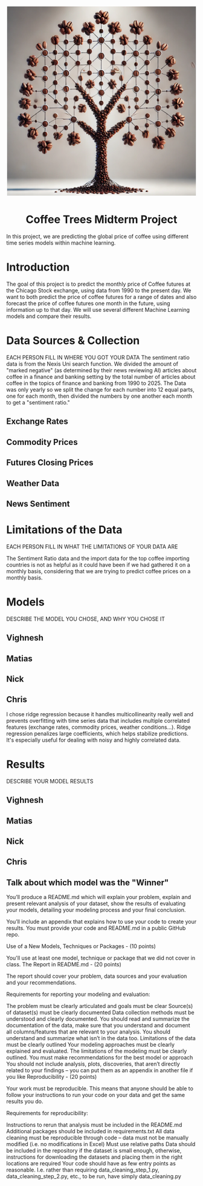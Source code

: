 <h1 align="center"><img src="images/decision_tree.png" width="500"></h1>
<h1 align="center">Coffee Trees Midterm Project</h1>
<div> In this project, we are predicting the global price of coffee using different time series models within machine learning.</div>


# Introduction
The goal of this project is to predict the monthly price of Coffee futures at the Chicago Stock exchange, using data from 1990 to the present day. We want to both predict the price of coffee futures for a range of dates and also forecast the price of coffee futures one month in the future, using information up to that day. We will use several different Machine Learning models and compare their results. 
# Data Sources & Collection 
EACH PERSON FILL IN WHERE YOU GOT YOUR DATA
The sentiment ratio data is from the Nexis Uni search function. We divided the amount of "marked negative" (as determined by their news reviewing AI) articles about coffee in a finance and banking setting by the total number of articles about coffee in the topics of finance and banking from 1990 to 2025. The Data was only yearly so we split the change for each number into 12 equal parts, one for each month, then divided the numbers by one another each month to get a "sentiment ratio."

## Exchange Rates

## Commodity Prices

## Futures Closing Prices

## Weather Data

## News Sentiment

# Limitations of the Data
EACH PERSON FILL IN WHAT THE LIMITATIONS OF YOUR DATA ARE

The Sentiment Ratio data and the import data for the top coffee importing countries is not as helpful as it could have been if we had gathered it on a monthly basis, considering that we are trying to predict coffee prices on a monthly basis. 



# Models
DESCRIBE THE MODEL YOU CHOSE, AND WHY YOU CHOSE IT
## Vighnesh

## Matias

## Nick

## Chris
I chose ridge regression because it handles multicollinearity really well and prevents overfitting with time series data that includes multiple correlated features (exchange rates, commodity prices, weather conditions...). Ridge regression  penalizes large coefficients, which helps stabilize predictions. It's especially useful for dealing with noisy and highly correlated data.



# Results
DESCRIBE YOUR MODEL RESULTS
## Vighnesh

## Matias

## Nick

## Chris

## Talk about which model was the "Winner" 



You’ll produce a README.md which will explain your problem, explain and present relevant analysis of your dataset, show the results of evaluating your models, detailing your modeling process and your final conclusion.

You’ll include an appendix that explains how to use your code to create your results. You must provide your code and README.md in a public GitHub repo.

Use of a New Models, Techniques or Packages - (10 points)

You'll use at least one model, technique or package that we did not cover in class.
The Report in README.md - (20 points)

The report should cover your problem, data sources and your evaluation and your recommendations.

Requirements for reporting your modeling and evaluation:

The problem must be clearly articulated and goals must be clear
Source(s) of dataset(s) must be clearly documented
Data collection methods must be understood and clearly documented. You should read and summarize the documentation of the data, make sure that you understand and document all columns/features that are relevant to your analysis. You should understand and summarize what isn’t in the data too.
Limitations of the data must be clearly outlined
Your modeling approaches must be clearly explained and evaluated.
The limitations of the modeling must be clearly outlined.
You must make recommendations for the best model or approach
You should not include analysis, plots, discoveries, that aren’t directly related to your findings – you can put them as an appendix in another file if you like
Reproducibility - (20 points)

Your work must be reproducible. This means that anyone should be able to follow your instructions to run your code on your data and get the same results you do.

Requirements for reproducibility:

Instructions to rerun that analysis must be included in the README.md
Additional packages should be included in requirements.txt
All data cleaning must be reproducible through code – data must not be manually modified (i.e. no modifications in Excel)
Must use relative paths
Data should be included in the repository if the dataset is small enough, otherwise, instructions for downloading the datasets and placing them in the right locations are required
Your code should have as few entry points as reasonable. I.e. rather than requiring data_cleaning_step_1.py, data_cleaning_step_2.py, etc., to be run, have simply data_cleaning.py
